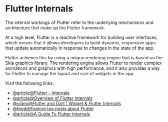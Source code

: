 # Flutter Internals

The internal workings of Flutter refer to the underlying mechanisms and architecture that make up the Flutter framework.

At a high level, Flutter is a reactive framework for building user interfaces, which means that it allows developers to build dynamic, responsive apps that update automatically in response to changes in the state of the app.

Flutter achieves this by using a unique rendering engine that is based on the Skia graphics library. The rendering engine allows Flutter to render complex animations and graphics with high performance, and it also provides a way for Flutter to manage the layout and size of widgets in the app.

Visit the following links:

- [@article@Flutter - Internals](https://www.didierboelens.com/2019/09/flutter-internals/)
- [@article@Overview of Flutter Internals](https://flutter.megathink.com/)
- [@video@Flutter and Dart | Widget & Flutter Internals](https://www.youtube.com/watch?v=FBXMvOmiOLE)
- [@feed@Explore top posts about Flutter](https://app.daily.dev/tags/flutter?ref=roadmapsh)
- [@article@A Guide To Flutter Internals](https://medium.com/@subroto.2003/a-guide-to-flutter-internals-ce8d64d01c50)

